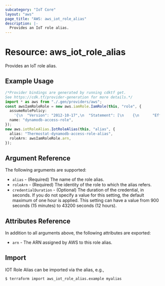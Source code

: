 ```yaml
---
subcategory: "IoT Core"
layout: "aws"
page_title: "AWS: aws_iot_role_alias"
description: |-
  Provides an IoT role alias.
---
```


# Resource: aws\_iot\_role\_alias

Provides an IoT role alias.

## Example Usage

```typescript
/*Provider bindings are generated by running cdktf get.
See https://cdk.tf/provider-generation for more details.*/
import * as aws from "./.gen/providers/aws";
const awsIamRoleRole = new aws.iamRole.IamRole(this, "role", {
  assumeRolePolicy:
    '{\n  "Version": "2012-10-17",\n  "Statement": [\n    {\n      "Effect": "Allow",\n      "Principal": {"Service": "credentials.iot.amazonaws.com",\n      "Action": "sts:AssumeRole"\n    }\n  ]\n}\n',
  name: "dynamodb-access-role",
});
new aws.iotRoleAlias.IotRoleAlias(this, "alias", {
  alias: "Thermostat-dynamodb-access-role-alias",
  roleArn: awsIamRoleRole.arn,
});

```

## Argument Reference

The following arguments are supported:

* `alias` - (Required) The name of the role alias.
* `roleArn` - (Required) The identity of the role to which the alias refers.
* `credentialDuration` - (Optional) The duration of the credential, in seconds. If you do not specify a value for this setting, the default maximum of one hour is applied. This setting can have a value from 900 seconds (15 minutes) to 43200 seconds (12 hours).

## Attributes Reference

In addition to all arguments above, the following attributes are exported:

* `arn` - The ARN assigned by AWS to this role alias.

## Import

IOT Role Alias can be imported via the alias, e.g.,

```sh
$ terraform import aws_iot_role_alias.example myalias
```
